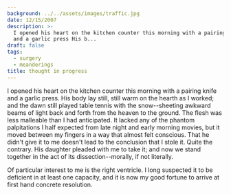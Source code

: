 ```yaml
---
background: ../../assets/images/traffic.jpg
date: 12/15/2007
description: >-
  I opened his heart on the kitchen counter this morning with a pairing knife
  and a garlic press His b...
draft: false
tags:
  - surgery
  - meanderings
title: thought in progress
---
```

  
I opened his heart on the kitchen counter this morning with a pairing knife and a garlic press. His body lay still, still warm on the hearth as I worked; and the dawn still played table tennis with the snow--sheeting awkward beams of light back and forth from the heaven to the ground. The flesh was less malleable than I had anticipated. It lacked any of the phantom palpitations I half expected from late night and early morning movies, but it moved between my fingers in a way that almost felt conscious. That he didn't give it to me doesn't lead to the conclusion that I stole it. Quite the contrary. His daughter pleaded with me to take it; and now we stand together in the act of its dissection--morally, if not literally.  
  
Of particular interest to me is the right ventricle. I long suspected it to be deficient in at least one capacity, and it is now my good fortune to arrive at first hand concrete resolution.  
